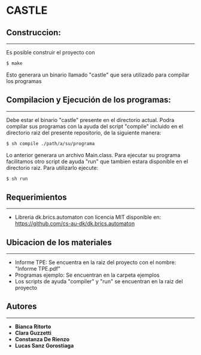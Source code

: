 # CASTLE



## Construccion:
-----------------------------

Es posible construir el proyecto con

```sh
$ make
```
Esto generara un binario llamado "castle" que sera utilizado para compilar los programas

## Compilacion y Ejecución de los programas:
----------------------------------

Debe estar el binario "castle" presente en el directorio actual.
Podra compilar sus programas con la ayuda del script "compile"
incluido en el directorio raiz del presente repositorio, de la siguiente manera:
```sh
$ sh compile ./path/a/su/programa
```
Lo anterior generara un archivo Main.class.
Para ejecutar su programa facilitamos otro script de ayuda "run" que tambien estara
disponible en el directorio raiz. Para utilizarlo ejecute:
```sh
$ sh run
```

## Requerimientos
----------------------------

- Libreria dk.brics.automaton con licencia MIT disponible en: <https://github.com/cs-au-dk/dk.brics.automaton>

## Ubicacion de los materiales
----------------------------
* Informe TPE: Se encuentra en la raiz del proyecto con el nombre: "Informe TPE.pdf"
* Programas ejemplo: Se encuentran en la carpeta ejemplos
* Los scripts de ayuda "compiler" y "run" se encuentran en la raiz del proyecto

## Autores
-----------------------------

* **Bianca Ritorto**
* **Clara Guzzetti**
* **Constanza De Rienzo**
* **Lucas Sanz Gorostiaga**
